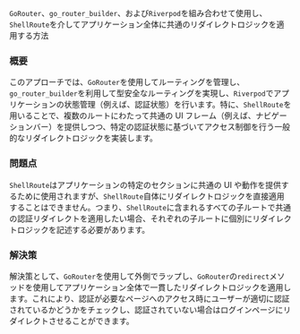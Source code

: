 `GoRouter`、`go_router_builder`、および`Riverpod`を組み合わせて使用し、`ShellRoute`を介してアプリケーション全体に共通のリダイレクトロジックを適用する方法

### 概要

このアプローチでは、`GoRouter`を使用してルーティングを管理し、`go_router_builder`を利用して型安全なルーティングを実現し、`Riverpod`でアプリケーションの状態管理（例えば、認証状態）を行います。特に、`ShellRoute`を用いることで、複数のルートにわたって共通の UI フレーム（例えば、ナビゲーションバー）を提供しつつ、特定の認証状態に基づいてアクセス制御を行う一般的なリダイレクトロジックを実装します。

### 問題点

`ShellRoute`はアプリケーションの特定のセクションに共通の UI や動作を提供するために使用されますが、`ShellRoute`自体にリダイレクトロジックを直接適用することはできません。つまり、`ShellRoute`に含まれるすべての子ルートで共通の認証リダイレクトを適用したい場合、それぞれの子ルートに個別にリダイレクトロジックを記述する必要があります。

### 解決策

解決策として、`GoRouter`を使用して外側でラップし、`GoRouter`の`redirect`メソッドを使用してアプリケーション全体で一貫したリダイレクトロジックを適用します。これにより、認証が必要なページへのアクセス時にユーザーが適切に認証されているかどうかをチェックし、認証されていない場合はログインページにリダイレクトさせることができます。
